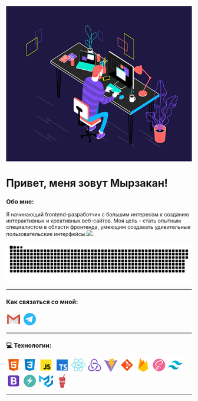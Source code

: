   <img src="./assets/Job opening.gif" width='900' height='420'/>

<br>

# Привет, меня зовут Мырзакан!



### Обо мне:

Я начинающий frontend-разработчик с большим интересом к созданию интерактивных и креативных веб-сайтов. Моя цель - стать опытным специалистом в области фронтенда, умеющим создавать удивительные пользовательские интерфейсы.<img src="https://media.giphy.com/media/WUlplcMpOCEmTGBtBW/giphy.gif" width="30px">. 
<p align="center">
 <img width="600" src="assets/github-snake.svg" alt="snake"/>
</p>

---

### Как связаться со мной:

[<img src="./assets/google-mail.svg" width="40" height="40"/>](mailto:myrzakan.kb@gmail.com)
[<img src="./assets/телеграмма-app.svg" width="40" height="40"/>](http://t.me/myrzakan_k)


---



### 💻 Технологии:

<div>
  <img src="./assets/html.svg" title="Html" width="40" height="40"/>
  <img src="./assets/css.svg" title="Css" width="40" height="40"/>
  <img src="./assets/js.svg" title="JavaScript" width="40" height="40"/>
  <img src="./assets/typescript.svg" title="TypeScript"  width="40" height="40"/>
  <img src="./assets/react.svg" title="React js" width="40" height="40"/>
  <img src="./assets/redux.svg" title="Redux" width="40" height="40"/>
  <img src="./assets/vite.svg" title="Vite"  width="40" height="40"/>
  <img src="./assets/git.svg" title="Git" width="40" height="40"/>
  <img src="./assets/firebase.svg" title="Firebase" width="40" height="40"/>
  <img src="./assets/scss.svg" title="sass/scss" width="40" height="40"/>
  <img src="./assets/tailwind.svg" title="Tailwind" width="40" height="40"/>
  <img src="./assets/bootstrap.svg" title="Bootstrap" width="40" height="40"/>
  <img src="./assets/chakra-ui.svg" title="Chakra-ui" width="40" height="40"/>
  <img src="./assets/material-ui.svg" title="material-ui"  width="40" height="40"/>
  <img src="./assets/gulp.svg" title="Gulp" width="40" height="40"/>
  <!-- <img src="./assets/vs code.svg" title="Vs code" width="40" height="40"/> -->
</div>

---
